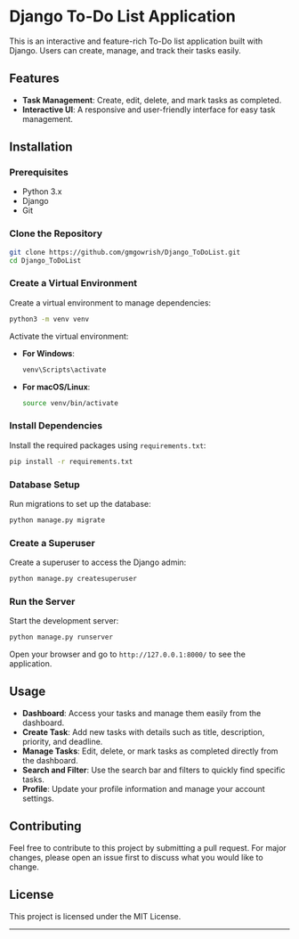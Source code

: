 # Django To-Do List Application

This is an interactive and feature-rich To-Do list application built with Django. Users can create, manage, and track their tasks easily.

## Features


- **Task Management**: Create, edit, delete, and mark tasks as completed.
- **Interactive UI**: A responsive and user-friendly interface for easy task management.


## Installation

### Prerequisites

- Python 3.x
- Django
- Git

### Clone the Repository

```bash
git clone https://github.com/gmgowrish/Django_ToDoList.git
cd Django_ToDoList
```

### Create a Virtual Environment

Create a virtual environment to manage dependencies:

```bash
python3 -m venv venv
```

Activate the virtual environment:

- **For Windows**:
  ```bash
  venv\Scripts\activate
  ```
- **For macOS/Linux**:
  ```bash
  source venv/bin/activate
  ```

### Install Dependencies

Install the required packages using `requirements.txt`:

```bash
pip install -r requirements.txt
```

### Database Setup

Run migrations to set up the database:

```bash
python manage.py migrate
```

### Create a Superuser

Create a superuser to access the Django admin:

```bash
python manage.py createsuperuser
```

### Run the Server

Start the development server:

```bash
python manage.py runserver
```

Open your browser and go to `http://127.0.0.1:8000/` to see the application.

## Usage

- **Dashboard**: Access your tasks and manage them easily from the dashboard.
- **Create Task**: Add new tasks with details such as title, description, priority, and deadline.
- **Manage Tasks**: Edit, delete, or mark tasks as completed directly from the dashboard.
- **Search and Filter**: Use the search bar and filters to quickly find specific tasks.
- **Profile**: Update your profile information and manage your account settings.

## Contributing

Feel free to contribute to this project by submitting a pull request. For major changes, please open an issue first to discuss what you would like to change.

## License

This project is licensed under the MIT License.

---
